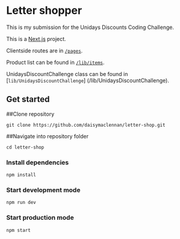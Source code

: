 # Letter shopper

This is my submission for the Unidays Discounts Coding Challenge.

This is a [Next.js](https://nextjs.org) project.

Clientside routes are in [`/pages`](/pages).

Product list can be found in [`/lib/items`](/lib/items).

UnidaysDiscountChallenge class can be found in [`lib/UnidaysDiscountChallenge`] (/lib/UnidaysDiscountChallenge).

## Get started
##Clone repository
```
git clone https://github.com/daisymaclennan/letter-shop.git
```
##Navigate into repository folder
```
cd letter-shop
```
### Install dependencies

```
npm install
```

### Start development mode

```
npm run dev
```

### Start production mode

```
npm start
```
